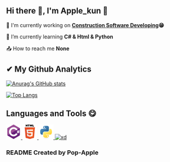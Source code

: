 ## Hi there 👋,  I'm Apple_kun 🍎

🔭 I'm currently working on **[Construction Software Developing](https://user-images.githubusercontent.com/101918076/166414164-528d97c9-62a3-4739-bb9a-657bc1021b83.jpg)😁**


🌱 I’m currently learning **C# & Html & Python**

📤 How to reach me **None**

## ✔ My Github Analytics

[![Anurag's GitHub stats](https://github-readme-stats.vercel.app/api?username=Pop-Apple&theme=blueberry)](https://github.com/anuraghazra/github-readme-stats)

[![Top Langs](https://github-readme-stats.vercel.app/api/top-langs/?username=Pop-Apple&theme=blueberry)](https://github.com/anuraghazra/github-readme-stats)

## Languages and Tools 😋
<p align="left"> <a href="https://www.w3schools.com/cs/" target="_blank" rel="noreferrer"> <img src="https://raw.githubusercontent.com/devicons/devicon/master/icons/csharp/csharp-original.svg" alt="csharp" width="40" height="40"/> </a> <a href="https://www.w3.org/html/" target="_blank" rel="noreferrer"> <img src="https://raw.githubusercontent.com/devicons/devicon/master/icons/html5/html5-original-wordmark.svg" alt="html5" width="40" height="40"/> </a> <a href="https://www.python.org" target="_blank" rel="noreferrer"> <img src="https://raw.githubusercontent.com/devicons/devicon/master/icons/python/python-original.svg" alt="python" width="40" height="40"/> </a> <a href="https://www.adobe.com/products/xd.html" target="_blank" rel="noreferrer"> <img src="https://cdn.worldvectorlogo.com/logos/adobe-xd.svg" alt="xd" width="40" height="40"/> </a> </p>

### README Created by Pop-Apple
